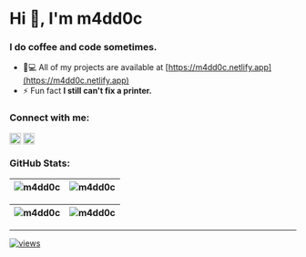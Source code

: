 <h1>Hi 👋, I'm m4dd0c</h1>
<h3>I do coffee and code sometimes.</h3>

- 👨💻 All of my projects are available at [https://m4dd0c.netlify.app](https://m4dd0c.netlify.app)
- ⚡ Fun fact **I still can't fix a printer.**

<h3>Connect with me:</h3>

<code><a href="https://linkedin.com/in/m4dd0c" target="blank"><img align="center" src="https://raw.githubusercontent.com/rahuldkjain/github-profile-readme-generator/master/src/images/icons/Social/linked-in-alt.svg" alt="m4dd0c" height="20" /></a></code> 
<code><a href="https://instagram.com/m4dd0c_" target="blank"><img align="center" src="https://raw.githubusercontent.com/rahuldkjain/github-profile-readme-generator/master/src/images/icons/Social/instagram.svg" alt="m4dd0c_" height="20" /></a></code>

<h3>GitHub Stats:</h3>

| <img align="center" src="https://github-readme-stats.vercel.app/api?username=m4dd0c&show_icons=true&theme=github_dark&locale=en&hide_border=true&rank_icon=percentile" alt="m4dd0c" />  | <img align="center" src="https://nirzak-streak-stats.vercel.app?user=m4dd0c&theme=github-dark-blue&hide_border=true&card_width=480" alt="m4dd0c" /> |
| :-----------------------------------------------------------------------------------------------------------------------------------------------: | :------------------------------------------------------------------------------------------------------------------------: |


| <img align="center" src="https://github-readme-stats.vercel.app/api/top-langs?username=m4dd0c&size_weight=0.5&count_weight=0.5&show_icons=true&theme=github_dark&locale=en&layout=compact&hide_border=true&card_width=480" alt="m4dd0c" />  | <img align="center" src="https://github-contributor-stats.vercel.app/api?username=m4dd0c&limit=3&theme=github_dark&hide_border=true&combine_all_yearly_contributions=true&card_width=480" alt="m4dd0c" /> |
| :-----------------------------------------------------------------------------------------------------------------------------------------------: | :------------------------------------------------------------------------------------------------------------------------: |

---
[![views](https://visitcount.itsvg.in/api?id=m4dd0c&icon=2&color=6)](https://visitcount.itsvg.in)
 
